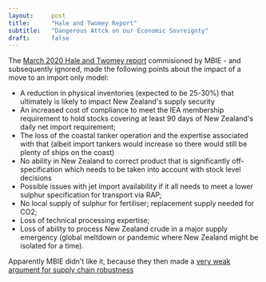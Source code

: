 ```yaml
---
layout:     post
title:      "Hale and Twomey Report"
subtitle:   "Dangerous Attck on our Economic Sovreignty"
draft:      false
---
```


The [March 2020 Hale and Twomey report](https://www.mbie.govt.nz/dmsdocument/15260-refining-nz-impact-of-conversion-to-fuels-terminal) commisioned by MBIE - and subsequently ignored, made the following points about the impact of a move to an import only model:

- A reduction in physical inventories (expected to be 25-30%) that ultimately is likely 
 to impact New Zealand's supply security
- An increased cost of compliance to meet the IEA membership requirement to hold stocks
covering at least 90 days of New Zealand's daily net import requirement;
- The loss of the coastal tanker operation and the expertise associated with that 
 (albeit import tankers would increase so there would still be plenty of ships on the coast)
- No ability in New Zealand to correct product that is significantly off-specification 
  which needs to be taken into account with stock level decisions
- Possible issues with jet import availability if it all needs to meet a lower sulphur specification for transport via RAP;
- No local supply of sulphur for fertiliser; replacement supply needed for CO2;
- Loss of technical processing expertise;
- Loss of ability to process New Zealand crude in a major supply emergency (global meltdown or pandemic where New Zealand might be isolated for a time).

Apparently MBIE didn't like it, because they then made a [very weak argument for supply chain robustness](https://www.mbie.govt.nz/dmsdocument/15257-fuel-security-and-fuel-stockholding-costs-and-benefits-2020)






